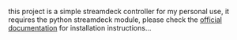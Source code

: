 this project is a simple streamdeck controller for my personal use, it requires the python streamdeck module, please check the [official documentation](https://python-elgato-streamdeck.readthedocs.io/en/stable/) for installation instructions...